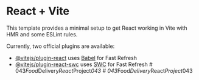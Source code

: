 # React + Vite

This template provides a minimal setup to get React working in Vite with HMR and some ESLint rules.

Currently, two official plugins are available:

- [@vitejs/plugin-react](https://github.com/vitejs/vite-plugin-react/blob/main/packages/plugin-react/README.md) uses [Babel](https://babeljs.io/) for Fast Refresh
- [@vitejs/plugin-react-swc](https://github.com/vitejs/vite-plugin-react-swc) uses [SWC](https://swc.rs/) for Fast Refresh
#   0 4 3 _ F o o d _ D e l i v e r y _ R e a c t _ P r o j e c t _ 0 4 3  
 #   0 4 3 _ F o o d _ D e l i v e r y _ R e a c t _ P r o j e c t _ 0 4 3  
 